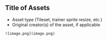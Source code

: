## Title of Assets
- Asset type (Tileset, trainer sprite resize, etc.)
- Original creator(s) of the asset, if applicable

```![image.png](image.png)```
